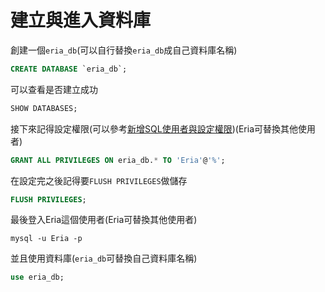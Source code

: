 # 建立與進入資料庫

創建一個`eria_db`(可以自行替換`eria_db`成自己資料庫名稱)
```sql
CREATE DATABASE `eria_db`;
```
可以查看是否建立成功
```sql
SHOW DATABASES;
```
接下來記得設定權限(可以參考[新增SQL使用者與設定權限](https://github.com/EriaWist/My_Article/blob/main/SQL/%E6%96%B0%E5%A2%9ESQL%E4%BD%BF%E7%94%A8%E8%80%85%E8%88%87%E8%A8%AD%E5%AE%9A%E6%AC%8A%E9%99%90.md))(Eria可替換其他使用者)
``` sql
GRANT ALL PRIVILEGES ON eria_db.* TO 'Eria'@'%';
```
在設定完之後記得要`FLUSH PRIVILEGES`做儲存
``` sql
FLUSH PRIVILEGES;
```
最後登入Eria這個使用者(Eria可替換其他使用者)
``` 
mysql -u Eria -p
```
並且使用資料庫(`eria_db`可替換自己資料庫名稱)
``` SQL
use eria_db;
```